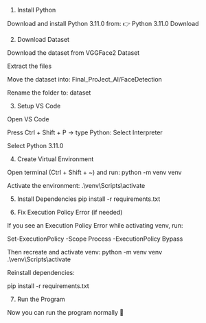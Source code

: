 1. Install Python

  Download and install Python 3.11.0 from:
  👉 Python 3.11.0 Download

2. Download Dataset

  Download the dataset from VGGFace2 Dataset

  Extract the files

  Move the dataset into: Final_ProJect_AI/FaceDetection

  Rename the folder to: dataset

3. Setup VS Code

  Open VS Code

  Press Ctrl + Shift + P → type Python: Select Interpreter

  Select Python 3.11.0

4. Create Virtual Environment

  Open terminal (Ctrl + Shift + ~) and run: python -m venv venv

  Activate the environment: .\venv\Scripts\activate

5. Install Dependencies
  pip install -r requirements.txt

6. Fix Execution Policy Error (if needed)

If you see an Execution Policy Error while activating venv, run:

Set-ExecutionPolicy -Scope Process -ExecutionPolicy Bypass

Then recreate and activate venv: python -m venv venv 
                                 .\venv\Scripts\activate

Reinstall dependencies:

  pip install -r requirements.txt

7. Run the Program

  Now you can run the program normally 🎉

